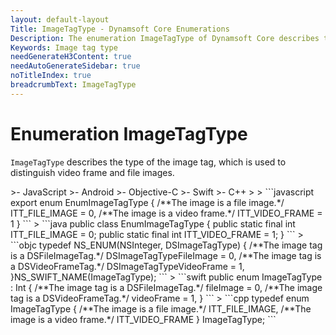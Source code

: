 ```yaml
---
layout: default-layout
Title: ImageTagType - Dynamsoft Core Enumerations
Description: The enumeration ImageTagType of Dynamsoft Core describes the types of image tags.
Keywords: Image tag type
needGenerateH3Content: true
needAutoGenerateSidebar: true
noTitleIndex: true
breadcrumbText: ImageTagType
---
```


# Enumeration ImageTagType

`ImageTagType` describes the type of the image tag, which is used to distinguish video frame and file images.

<div class="sample-code-prefix template2"></div>
   >- JavaScript
   >- Android
   >- Objective-C
   >- Swift
   >- C++
   >
>
```javascript
export enum EnumImageTagType
{
   /**The image is a file image.*/
   ITT_FILE_IMAGE = 0,
   /**The image is a video frame.*/
   ITT_VIDEO_FRAME = 1
}
```
>
```java
public class EnumImageTagType
{
   public static final int ITT_FILE_IMAGE = 0;
   public static final int ITT_VIDEO_FRAME = 1;
}
```
>
```objc
typedef NS_ENUM(NSInteger, DSImageTagType)
{
   /**The image tag is a DSFileImageTag.*/
   DSImageTagTypeFileImage = 0,
   /**The image tag is a DSVideoFrameTag.*/
   DSImageTagTypeVideoFrame = 1,
}NS_SWIFT_NAME(ImageTagType);
```
>
```swift
public enum ImageTagType : Int
{
   /**The image tag is a DSFileImageTag.*/
   fileImage = 0,
   /**The image tag is a DSVideoFrameTag.*/
   videoFrame = 1,
}
```
>
```cpp
typedef enum ImageTagType
{
   /**The image is a file image.*/
   ITT_FILE_IMAGE,
   /**The image is a video frame.*/
   ITT_VIDEO_FRAME
} ImageTagType;
```
